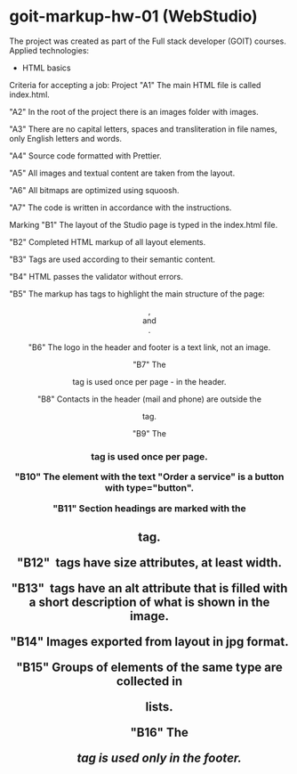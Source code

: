 # goit-markup-hw-01 (WebStudio)

The project was created as part of the Full stack developer (GOIT) courses.
Applied technologies:

* HTML basics


Criteria for accepting a job:
Project
"A1" The main HTML file is called index.html.

"A2" In the root of the project there is an images folder with images.

"A3" There are no capital letters, spaces and transliteration in file names, only English letters and words.

"A4" Source code formatted with Prettier.

"A5" All images and textual content are taken from the layout.

"A6" All bitmaps are optimized using squoosh.

"A7" The code is written in accordance with the instructions.

Marking
"B1" The layout of the Studio page is typed in the index.html file.

"B2" Completed HTML markup of all layout elements.

"B3" Tags are used according to their semantic content.

"B4" HTML passes the validator without errors.

"B5" The markup has tags to highlight the main structure of the page: <header>, <main> and <footer>.

"B6" The logo in the header and footer is a text link, not an image.

"B7" The <nav> tag is used once per page - in the header.

"B8" Contacts in the header (mail and phone) are outside the <nav> tag.

"B9" The <h1> tag is used once per page.

"B10" The element with the text "Order a service" is a button with type="button".

"B11" Section headings are marked with the <h2> tag.

"B12" <img> tags have size attributes, at least width.

"B13" <img> tags have an alt attribute that is filled with a short description of what is shown in the image.

"B14" Images exported from layout in jpg format.

"B15" Groups of elements of the same type are collected in <ul> lists.

"B16" The <address> tag is used only in the footer.
